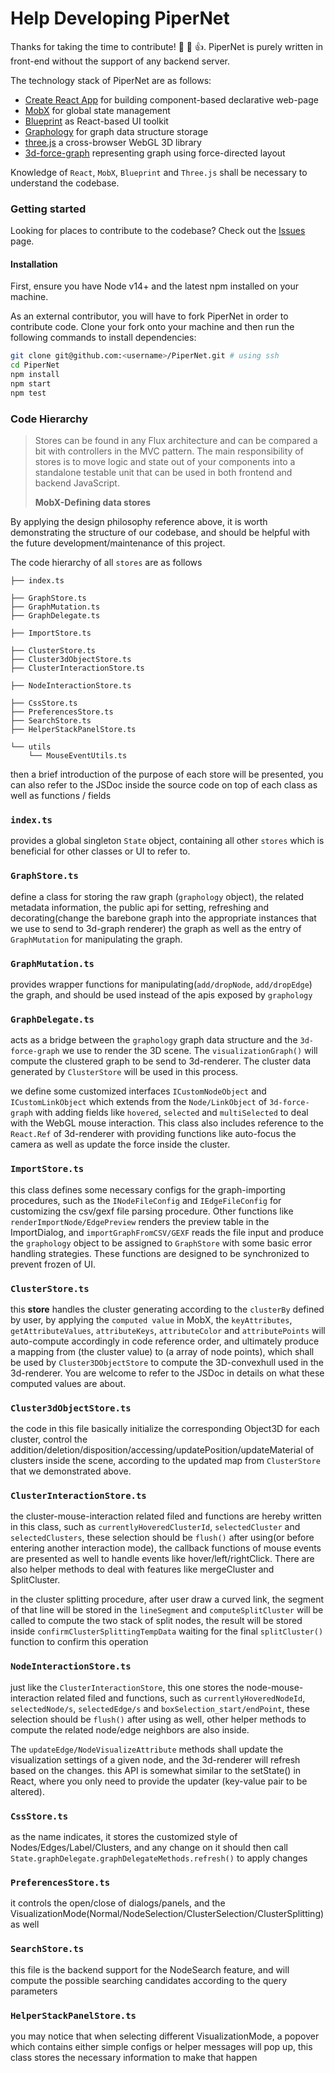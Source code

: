 # Help Developing PiperNet

Thanks for taking the time to contribute! 🎉 🎊 👍. PiperNet is purely written in front-end without the support of any backend server.

The technology stack of PiperNet are as follows:

-   [Create React App](https://github.com/facebook/create-react-app) for building component-based declarative web-page
-   [MobX](https://mobx.js.org) for global state management
-   [Blueprint](https://blueprintjs.com/) as React-based UI toolkit
-   [Graphology](https://graphology.github.io/) for graph data structure storage
-   [three.js](https://threejs.org/) a cross-browser WebGL 3D library
-   [3d-force-graph](https://github.com/vasturiano/3d-force-graph) representing graph using force-directed layout

Knowledge of `React`, `MobX`, `Blueprint` and `Three.js` shall be necessary to understand the codebase.

### Getting started

Looking for places to contribute to the codebase? Check out the [Issues](https://github.com/grp202004/PiperNet/issues) page.

#### Installation

First, ensure you have Node v14+ and the latest npm installed on your machine.

As an external contributor, you will have to fork PiperNet in order to contribute code.
Clone your fork onto your machine and then run the following commands to install dependencies:

```sh
git clone git@github.com:<username>/PiperNet.git # using ssh
cd PiperNet
npm install
npm start
npm test
```

### Code Hierarchy

> Stores can be found in any Flux architecture and can be compared a bit with controllers in the MVC pattern. The main responsibility of stores is to move logic and state out of your components into a standalone testable unit that can be used in both frontend and backend JavaScript.
>
> **MobX-Defining data stores**

By applying the design philosophy reference above, it is worth demonstrating the structure of our codebase, and should be helpful with the future development/maintenance of this project.

The code hierarchy of all `stores` are as follows

```
├── index.ts

├── GraphStore.ts
├── GraphMutation.ts
├── GraphDelegate.ts

├── ImportStore.ts

├── ClusterStore.ts
├── Cluster3dObjectStore.ts
├── ClusterInteractionStore.ts

├── NodeInteractionStore.ts

├── CssStore.ts
├── PreferencesStore.ts
├── SearchStore.ts
├── HelperStackPanelStore.ts

└── utils
    └── MouseEventUtils.ts
```

then a brief introduction of the purpose of each store will be presented, you can also refer to the JSDoc inside the source code on top of each class as well as functions / fields

### `index.ts`

provides a global singleton `State` object, containing all other `stores` which is beneficial for other classes or UI to refer to.

### `GraphStore.ts`

define a class for storing the raw graph (`graphology` object), the related metadata information, the public api for setting, refreshing and decorating(change the barebone graph into the appropriate instances that we use to send to 3d-graph renderer) the graph as well as the entry of `GraphMutation` for manipulating the graph.

### `GraphMutation.ts`

provides wrapper functions for manipulating(`add/dropNode`, `add/dropEdge`) the graph, and should be used instead of the apis exposed by `graphology`

### `GraphDelegate.ts`

acts as a bridge between the `graphology` graph data structure and the `3d-force-graph` we use to render the 3D scene. The `visualizationGraph()` will compute the clustered graph to be send to 3d-renderer. The cluster data generated by `ClusterStore` will be used in this process.

we define some customized interfaces `ICustomNodeObject` and `ICustomLinkObject` which extends from the `Node/LinkObject` of `3d-force-graph` with adding fields like `hovered`, `selected` and `multiSelected` to deal with the WebGL mouse interaction. This class also includes reference to the `React.Ref` of 3d-renderer with providing functions like auto-focus the camera as well as update the force inside the cluster.

### `ImportStore.ts`

this class defines some necessary configs for the graph-importing procedures, such as the `INodeFileConfig` and `IEdgeFileConfig` for customizing the csv/gexf file parsing procedure. Other functions like `renderImportNode/EdgePreview` renders the preview table in the ImportDialog, and `importGraphFromCSV/GEXF` reads the file input and produce the `graphology` object to be assigned to `GraphStore` with some basic error handling strategies. These functions are designed to be synchronized to prevent frozen of UI.

### `ClusterStore.ts`

this **store** handles the cluster generating according to the `clusterBy` defined by user, by applying the `computed value` in MobX, the `keyAttributes`, `getAttributeValues`, `attributeKeys`, `attributeColor` and `attributePoints` will auto-compute accordingly in code reference order, and ultimately produce a mapping from (the cluster value) to (a array of node points), which shall be used by `Cluster3DObjectStore` to compute the 3D-convexhull used in the 3d-renderer. You are welcome to refer to the JSDoc in details on what these computed values are about.

### `Cluster3dObjectStore.ts`

the code in this file basically initialize the corresponding Object3D for each cluster, control the addition/deletion/disposition/accessing/updatePosition/updateMaterial of clusters inside the scene, according to the updated map from `ClusterStore` that we demonstrated above.

### `ClusterInteractionStore.ts`

the cluster-mouse-interaction related filed and functions are hereby written in this class, such as `currentlyHoveredClusterId`, `selectedCluster` and `selectedClusters`, these selection should be `flush()` after using(or before entering another interaction mode), the callback functions of mouse events are presented as well to handle events like hover/left/rightClick. There are also helper methods to deal with features like mergeCluster and SplitCluster.

in the cluster splitting procedure, after user draw a curved link, the segment of that line will be stored in the `lineSegment` and `computeSplitCluster` will be called to compute the two stack of split nodes, the result will be stored inside `confirmClusterSplittingTempData` waiting for the final `splitCluster()` function to confirm this operation

### `NodeInteractionStore.ts`

just like the `ClusterInteractionStore`, this one stores the node-mouse-interaction related filed and functions, such as `currentlyHoveredNodeId`, `selectedNode/s`, `selectedEdge/s` and `boxSelection_start/endPoint`, these selection should be `flush()` after using as well, other helper methods to compute the related node/edge neighbors are also inside.

The `updateEdge/NodeVisualizeAttribute` methods shall update the visualization settings of a given node, and the 3d-renderer will refresh based on the changes. this API is somewhat similar to the setState() in React, where you only need to provide the updater (key-value pair to be altered).

### `CssStore.ts`

as the name indicates, it stores the customized style of Nodes/Edges/Label/Clusters, and any change on it should then call `State.graphDelegate.graphDelegateMethods.refresh()` to apply changes

### `PreferencesStore.ts`

it controls the open/close of dialogs/panels, and the VisualizationMode(Normal/NodeSelection/ClusterSelection/ClusterSplitting) as well

### `SearchStore.ts`

this file is the backend support for the NodeSearch feature, and will compute the possible searching candidates according to the query parameters

### `HelperStackPanelStore.ts`

you may notice that when selecting different VisualizationMode, a popover which contains either simple configs or helper messages will pop up, this class stores the necessary information to make that happen
